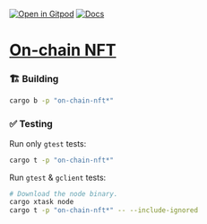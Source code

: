[![Open in Gitpod](https://img.shields.io/badge/Open_in-Gitpod-white?logo=gitpod)](https://gitpod.io/#FOLDER=on-chain-nft/https://github.com/gear-foundation/dapps)
[![Docs](https://img.shields.io/github/actions/workflow/status/gear-foundation/dapps/contracts-docs.yml?logo=rust&label=docs)](https://dapps.gear.rs/on_chain_nft_io)

# [On-chain NFT](https://wiki.gear-tech.io/docs/examples/onchain-nft)

### 🏗️ Building

```sh
cargo b -p "on-chain-nft*"
```

### ✅ Testing

Run only `gtest` tests:
```sh
cargo t -p "on-chain-nft*"
```

Run `gtest` & `gclient` tests:
```sh
# Download the node binary.
cargo xtask node
cargo t -p "on-chain-nft*" -- --include-ignored
```
